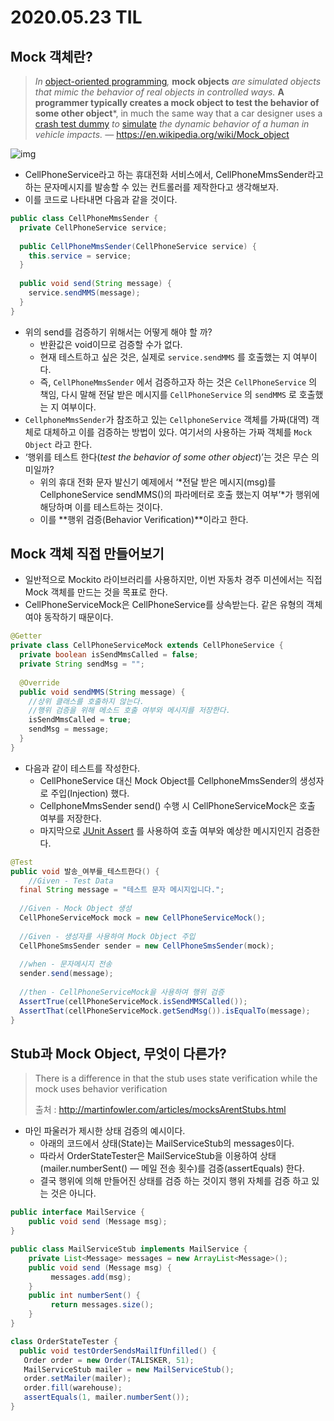 # 2020.05.23 TIL

## Mock 객체란?

> *In* [object-oriented programming](https://en.wikipedia.org/wiki/Object-oriented_programming)*,* **mock objects** *are simulated objects that mimic the behavior of real objects in controlled ways.* **A programmer typically creates a mock object to test the behavior of some other object***, in much the same way that a car designer uses a [crash test dummy](https://en.wikipedia.org/wiki/Crash_test_dummy) *to* [simulate](https://en.wikipedia.org/wiki/Simulation) *the dynamic behavior of a human in vehicle impacts. —* https://en.wikipedia.org/wiki/Mock_object

![img](https://miro.medium.com/max/958/1*l1U7ejkPRK_UBEyCS4Idow.jpeg)

* CellPhoneService라고 하는 휴대전화 서비스에서, CellPhoneMmsSender라고 하는 문자메시지를 발송할 수 있는 컨트롤러를 제작한다고 생각해보자.
* 이를 코드로 나타내면 다음과 같을 것이다.

```java
public class CellPhoneMmsSender {
  private CellPhoneService service;
  
  public CellPhoneMmsSender(CellPhoneService service) {
    this.service = service;
  }
  
  public void send(String message) {
    service.sendMMS(message);
  }
}
```

* 위의 send를 검증하기 위해서는 어떻게 해야 할 까? 
  * 반환값은 void이므로 검증할 수가 없다.
  * 현재 테스트하고 싶은 것은, 실제로 ```service.sendMMS``` 를 호출했는 지 여부이다.
  * 즉, ```CellPhoneMmsSender``` 에서 검증하고자 하는 것은 ```CellPhoneService``` 의 책임, 다시 말해 전달 받은 메시지를 ```CellPhoneService``` 의 ```sendMMS``` 로 호출했는 지 여부이다.
* ```CellphoneMmsSender```가 참조하고 있는 ```CellphoneService``` 객체를 가짜(대역) 객체로 대체하고 이를 검증하는 방법이 있다. 여기서의 사용하는 가짜 객체를 ```Mock Object``` 라고 한다.
* ‘행위를 테스트 한다(*test the behavior of some other object*)’는 것은 무슨 의미일까? 
  * 위의 휴대 전화 문자 발신기 예제에서 ‘*전달 받은 메시지(msg)를 CellphoneService sendMMS()의 파라메터로 호출 했는지 여부’*가 행위에 해당하며 이를 테스트하는 것이다. 
  * 이를 **행위 검증(Behavior Verification)**이라고 한다.

## Mock 객체 직접 만들어보기

* 일반적으로 Mockito 라이브러리를 사용하지만, 이번 자동차 경주 미션에서는 직접 Mock 객체를 만드는 것을 목표로 한다.
* CellPhoneServiceMock은 CellPhoneService를 상속받는다. 같은 유형의 객체여야 동작하기 때문이다.

```java
@Getter
private class CellPhoneServiceMock extends CellPhoneService {
  private boolean isSendMmsCalled = false;
  private String sendMsg = "";
  
  @Override
  public void sendMMS(String message) {
    //상위 클래스를 호출하지 않는다.
    //행위 검증을 위해 메소드 호출 여부와 메시지를 저장한다.
    isSendMmsCalled = true;
    sendMsg = message;
  }
}
```

* 다음과 같이 테스트를 작성한다.
  * CellPhoneService 대신 Mock Object를 CellphoneMmsSender의 생성자로 주입(Injection) 했다.
  * CellphoneMmsSender send() 수행 시 CellPhoneServiceMock은 호출 여부를 저장한다. 
  * 마지막으로 [JUnit Assert](http://junit.sourceforge.net/javadoc/org/junit/Assert.html) 를 사용하여 호출 여부와 예상한 메시지인지 검증한다.

```java
@Test
public void 발송_여부를_테스트한다() {
	//Given - Test Data
  final String message = "테스트 문자 메시지입니다.";
  
  //Given - Mock Object 생성
  CellPhoneServiceMock mock = new CellPhoneServiceMock();
  
  //Given - 생성자를 사용하여 Mock Object 주입
  CellPhoneSmsSender sender = new CellPhoneSmsSender(mock);
  
  //when - 문자메시지 전송
  sender.send(message);
  
  //then - CellPhoneServiceMock을 사용하여 행위 검증
  AssertTrue(cellPhoneServiceMock.isSendMMSCalled());
  AssertThat(cellPhoneServiceMock.getSendMsg()).isEqualTo(message);
}
```

## Stub과 Mock Object, 무엇이 다른가?

> There is a difference in that the stub uses state verification while the mock uses behavior verification
>
> 출처 : http://martinfowler.com/articles/mocksArentStubs.html

* 마인 파울러가 제시한 상태 검증의 예시이다.
  * 아래의 코드에서 상태(State)는 MailServiceStub의 messages이다. 
  * 따라서 OrderStateTester은 MailServiceStub을 이용하여 상태(mailer.numberSent() — 메일 전송 횟수)를 검증(assertEquals) 한다. 
  * 결국 행위에 의해 만들어진 상태를 검증 하는 것이지 행위 자체를 검증 하고 있는 것은 아니다.

```java
public interface MailService {
    public void send (Message msg);
}

public class MailServiceStub implements MailService {
    private List<Message> messages = new ArrayList<Message>();
    public void send (Message msg) {
         messages.add(msg);
    }
    public int numberSent() { 
         return messages.size();
    } 
}

class OrderStateTester {
  public void testOrderSendsMailIfUnfilled() {
   Order order = new Order(TALISKER, 51);
   MailServiceStub mailer = new MailServiceStub();
   order.setMailer(mailer);
   order.fill(warehouse);
   assertEquals(1, mailer.numberSent());
}
```


